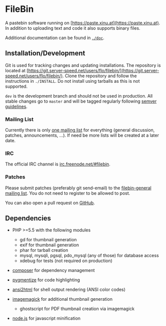 # FileBin

A pastebin software running on [https://paste.xinu.at](https://paste.xinu.at).
In addition to uploading text and code it also supports binary files.

Additional documentation can be found in [`./doc`](doc/).

## Installation/Development

Git is used for tracking changes and updating installations. The repository is
located at [https://git.server-speed.net/users/flo/filebin/](https://git.server-speed.net/users/flo/filebin/).
Clone the repository and follow the instructions in `./INSTALL`. Do not
install using tarballs as this is not supported.

`dev` is the development branch and should not be used in production. All
stable changes go to `master` and will be tagged regularly following [semver
guidelines](http://semver.org/).

### Mailing List

Currently there is only [one mailing
list](https://lists.server-speed.net/listinfo/filebin-general) for everything
(general discussion, patches, announcements, ...). If need be more lists will be
created at a later date.

### IRC

The official IRC channel is [irc.freenode.net/#filebin](irc://irc.freenode.net/#filebin).

### Patches

Please submit patches (preferably git send-email) to the [filebin-general
mailing list](https://lists.server-speed.net/listinfo/filebin-general). You do
not need to register to be allowed to post.

You can also open a pull request on [GitHub](https://github.com/Bluewind/filebin).


## Dependencies

*  PHP >=5.5 with the following modules
    * gd for thumbnail generation
    * exif for thumbnail generation
    * phar for tarball creation
    * mysql, mysqli, pgsql, pdo_mysql (any of those) for database access
	* xdebug for tests (not required on production)

*  [composer](https://getcomposer.org/) for dependency management
*  [pygmentize](http://pygments.org/) for code highlighting
*  [ansi2html](http://pypi.python.org/pypi/ansi2html) for shell output rendering (ANSI color codes)
*  [imagemagick](http://www.imagemagick.org/) for additional thumbnail generation
	* ghostscript for PDF thumbnail creation via imagemagick
*  [node.js](https://nodejs.org/) for javascript minification

